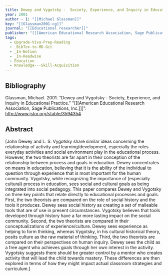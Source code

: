 ```yaml
---
title: Dewey and Vygotsky -  Society, Experience, and Inquiry in Educational Practice
year: 2001
author - 1: "[[Michael Glassman]]"
key: "[[Glassman2001-cg]]"
journal: "[[Educational researcher]]"
publisher: "[[[American Educational Research Association, Sage Publications, Inc.]]]"
tags:
  - Upgrade-Viva-Prep-Reading
  - _BibTex-to-MD-Git
  - _In-Notion
  - _In-Readwise
  - Education
  - Knowledge---Skill-Acquisition
---
```


## Bibliography
Glassman, Michael. 2001. “Dewey and Vygotsky -  Society, Experience, and Inquiry in Educational Practice.” "[[[American Educational Research Association, Sage Publications, Inc.]]]". http://www.jstor.org/stable/3594354

## Abstract
[John Dewey and L. S. Vygotsky share similar ideas concerning the relationship of activity and learning/development, especially the roles everyday activities and social environment play in the educational process. However, the two theorists are far apart in their conception of the relationship between process and goals in education. Dewey concentrates on means in education, believing that it is the ability of the individual to question through experience that is most important for the human community. Vygotsky, while recognizing the importance of (especially cultural) process in education, sees social and cultural goals as being integrated into social pedagogy. This paper compares Dewey and Vygotsky on three key points that relate directly to educational processes and goals. First, the two theorists are compared on the role of social history and the tools it produces. Dewey sees social history as creating a set of malleable tools that are of use in present circumstances. Vygotsky believes that tools developed through history have a far more lasting impact on the social community. Second, the two theorists are compared in their conceptualizations of experience/culture. Dewey sees experience as helping to form thinking, whereas Vygotsky, in his cultural historical theory, posits culture as the raw material of thinking. Third, the two theorists are compared on their perspectives on human inquiry. Dewey sees the child as a free agent who achieves goals through her own interest in the activity. Vygotsky suggests there should be greater control by a mentor who creates activity that will lead the child towards mastery. These differences are then explored in terms of how they might impact actual classroom strategies and curriculum.]